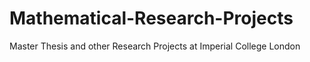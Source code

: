 # Mathematical-Research-Projects
Master Thesis and other Research Projects at Imperial College London
